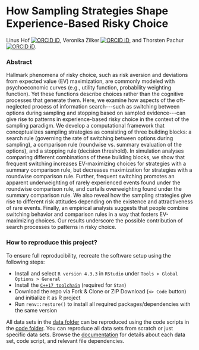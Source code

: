 # How Sampling Strategies Shape Experience-Based Risky Choice

Linus Hof [![ORCID iD](https://orcid.org/sites/default/files/images/orcid_16x16.png)](https://orcid.org/0000-0002-2257-2136), Veronika Zilker [![ORCID iD](https://orcid.org/sites/default/files/images/orcid_16x16.png)](https://orcid.org/0000-0002-9551-800X), and Thorsten Pachur [![ORCID iD](https://orcid.org/sites/default/files/images/orcid_16x16.png)](https://orcid.org/0000-0001-6391-4107).

### Abstract

Hallmark phenomena of risky choice, such as risk aversion and deviations from expected value (EV) maximization, are commonly modeled with psychoeconomic curves (e.g., utility function, probability weighting function). 
Yet these functions describe choices rather than the cognitive processes that generate them. 
Here, we examine how aspects of the oft-neglected process of information search---such as switching between options during sampling and stopping based on sampled evidence---can give rise to patterns in experience-based risky choice in the context of the sampling paradigm. 
We develop a computational framework that conceptualizes sampling strategies as consisting of three building blocks: 
a search rule (governing the rate of switching between options during sampling), a comparison rule (roundwise vs. summary evaluation of the options), and a stopping rule (decision threshold). 
In simulation analyses comparing different combinations of these building blocks, we show that frequent switching increases EV-maximizing choices for strategies with a summary comparison rule, but decreases maximization for strategies with a roundwise comparison rule. 
Further, frequent switching promotes an apparent underweighting of rarely experienced events found under the roundwise comparison rule, and curtails overweighting found under the summary comparison rule. 
We also reveal how the sampling strategies give rise to different risk attitudes depending on the existence and attractiveness of rare events. 
Finally, an empirical analysis suggests that people combine switching behavior and comparison rules in a way that fosters EV-maximizing choices. 
Our results underscore the possible contribution of search processes to patterns in risky choice.


### How to reproduce this project?

To ensure full reproducibility, recreate the software setup using the following steps:

-   Install and select `R version 4.3.3` in `RStudio` under `Tools > Global Options > General`
-   Install the [`C++17 toolchain`](https://mc-stan.org/install/index.html) (required for `Stan`)
-   Download the repo via Fork & Clone or ZIP Download (`<> Code` button) and initialize it as R project
-   Run `renv::restore()` to install all required packages/dependencies with the same version

All data sets in the [data folder](https://github.com/linushof/sampling-strategies/tree/main/data) can be reproduced using the code scripts in the [code folder](https://github.com/linushof/sampling-strategies/tree/main/code). You can reproduce all data sets from scratch or just specific data sets. Browse the [documentation](https://github.com/linushof/sampling-strategies/tree/main/documentation) for details about each data set, code script, and relevant file dependencies.
